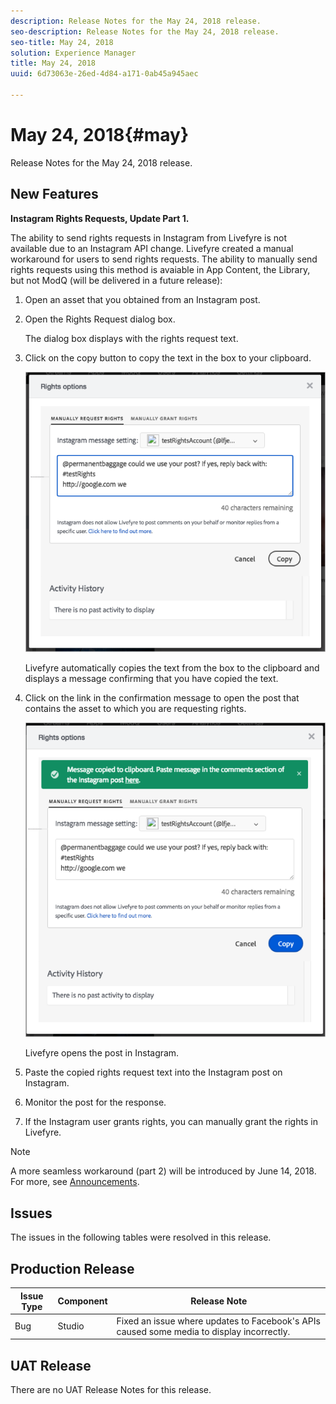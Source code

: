 ```yaml
---
description: Release Notes for the May 24, 2018 release.
seo-description: Release Notes for the May 24, 2018 release.
seo-title: May 24, 2018
solution: Experience Manager
title: May 24, 2018
uuid: 6d73063e-26ed-4d84-a171-0ab45a945aec

---
```


# May 24, 2018{#may}

Release Notes for the May 24, 2018 release.

## New Features

**Instagram Rights Requests, Update Part 1.**

The ability to send rights requests in Instagram from Livefyre is not available due to an Instagram API change. Livefyre created a manual workaround for users to send rights requests. The ability to manually send rights requests using this method is avaiable in App Content, the Library, but not ModQ (will be delivered in a future release):

1. Open an asset that you obtained from an Instagram post.
1. Open the Rights Request dialog box.

   The dialog box displays with the rights request text.

1. Click on the copy button to copy the text in the box to your clipboard.

   ![](../assets/rr_insta_workaround1.png)

   Livefyre automatically copies the text from the box to the clipboard and displays a message confirming that you have copied the text.

1. Click on the link in the confirmation message to open the post that contains the asset to which you are requesting rights.

   ![](../assets/rr_insta_workaround2.png)

   Livefyre opens the post in Instagram.

1. Paste the copied rights request text into the Instagram post on Instagram.
1. Monitor the post for the response. 
1. If the Instagram user grants rights, you can manually grant the rights in Livefyre.

>[!NOTE]
>
>A more seamless workaround (part 2) will be introduced by June 14, 2018. For more, see [Announcements](/help/using/c-anouncements.md#c_anouncements).

## Issues

The issues in the following tables were resolved in this release.

## Production Release

|  **Issue Type** | **Component** | **Release Note** |
|---|---|---|
|  Bug | Studio | Fixed an issue where updates to Facebook's APIs caused some media to display incorrectly. |

## UAT Release

There are no UAT Release Notes for this release.
